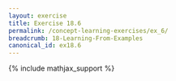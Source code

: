 ```yaml
---
layout: exercise
title: Exercise 18.6
permalink: /concept-learning-exercises/ex_6/
breadcrumb: 18-Learning-From-Examples
canonical_id: ex18.6
---
```


{% include mathjax_support %}
